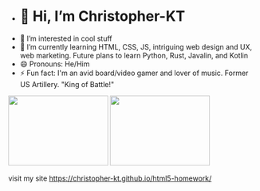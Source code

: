 - # 👋 Hi, I’m Christopher-KT
- 👀 I’m interested in cool stuff
- 🌱 I’m currently learning HTML, CSS, JS, intriguing web design and UX, web marketing. Future plans to learn Python, Rust, Javalin, and Kotlin
- 😄 Pronouns: He/Him
- ⚡ Fun fact: I'm an avid board/video gamer and lover of music. Former US Artillery. "King of Battle!"

<img src="https://upload.wikimedia.org/wikipedia/commons/8/83/HIMARS_-_missile_launched.jpg" width="200" height="140"> <img src="https://upload.wikimedia.org/wikipedia/commons/5/59/Firing_rounds_with_an_M777_Howitzer_Afghanistan_2009.jpg" width="200" height="140">

visit my site https://christopher-kt.github.io/html5-homework/
